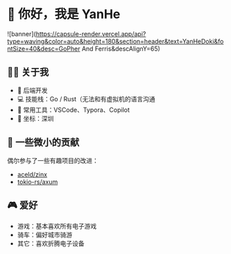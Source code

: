# 👋 你好，我是 YanHe

![banner](https://capsule-render.vercel.app/api?type=waving&color=auto&height=180&section=header&text=YanHeDoki&fontSize=40&desc=GoPher And Ferris&descAlignY=65)

## 🧑‍💻 关于我

- 🏢 后端开发
- 💻 技能栈：Go / Rust（无法和有虚拟机的语言沟通
- 🧰 常用工具：VSCode、Typora、Copilot
- 📍 坐标：深圳

## 🔧 一些微小的贡献

偶尔参与了一些有趣项目的改进：

- [aceld/zinx](https://github.com/aceld/zinx/pulls?q=is%3Apr+author%3AYanHeDoki+is%3Aclosed)
- [tokio-rs/axum](https://github.com/tokio-rs/axum/pulls?q=is%3Apr+author%3AYanHeDoki+is%3Aclosed)

## 🎮 爱好

- 游戏：基本喜欢所有电子游戏
- 骑车：偏好城市骑游
- 其它：喜欢折腾电子设备
